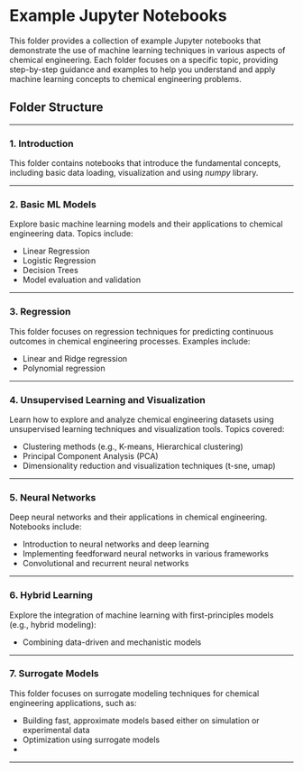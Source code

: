 # Example Jupyter Notebooks

This folder provides a collection of example Jupyter notebooks that demonstrate the use of machine learning techniques in various aspects of chemical engineering. 
Each folder focuses on a specific topic, providing step-by-step guidance and examples to help you understand and apply machine learning concepts to chemical engineering problems.

## Folder Structure

---

### 1. **Introduction**
This folder contains notebooks that introduce the fundamental concepts, including basic data loading, visualization and using *numpy* library.

---

### 2. **Basic ML Models**
Explore basic machine learning models and their applications to chemical engineering data. Topics include:
- Linear Regression
- Logistic Regression
- Decision Trees
- Model evaluation and validation

---

### 3. **Regression**
This folder focuses on regression techniques for predicting continuous outcomes in chemical engineering processes. Examples include:
- Linear and Ridge regression
- Polynomial regression

---

### 4. **Unsupervised Learning and Visualization**
Learn how to explore and analyze chemical engineering datasets using unsupervised learning techniques and visualization tools. Topics covered:
- Clustering methods (e.g., K-means, Hierarchical clustering)
- Principal Component Analysis (PCA)
- Dimensionality reduction and visualization techniques (t-sne, umap)

---

### 5. **Neural Networks**
Deep neural networks and their applications in chemical engineering. Notebooks include:
- Introduction to neural networks and deep learning
- Implementing feedforward neural networks in various frameworks
- Convolutional and recurrent neural networks

---

### 6. **Hybrid Learning**
Explore the integration of machine learning with first-principles models (e.g., hybrid modeling):
- Combining data-driven and mechanistic models

---

### 7. **Surrogate Models**
This folder focuses on surrogate modeling techniques for chemical engineering applications, such as:
- Building fast, approximate models based either on simulation or experimental data
- Optimization using surrogate models
- 
---

